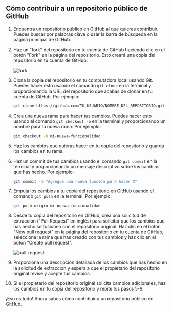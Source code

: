 ## Cómo contribuir a un repositorio público de GitHub

1.  Encuentra un repositorio público en GitHub al que quieras contribuir. Puedes buscar por palabras clave o usar la barra de búsqueda en la página principal de GitHub.
    
2.  Haz un "fork" del repositorio en tu cuenta de GitHub haciendo clic en el botón "Fork" en la página del repositorio. Esto creará una copia del repositorio en tu cuenta de GitHub.
    
    ![fork](https://docs.github.com/assets/cb-152145/mw-1000/images/help/repository/fork_button.webp)
    
3.  Clona la copia del repositorio en tu computadora local usando Git. Puedes hacer esto usando el comando `git clone` en la terminal y proporcionando la URL del repositorio que acabas de clonar en tu cuenta de GitHub. Por ejemplo:
    
    ```bash   
    git clone https://github.com/TU_USUARIO/NOMBRE_DEL_REPOSITORIO.git
    ```
    
4.  Crea una nueva rama para hacer tus cambios. Puedes hacer esto usando el comando `git checkout -b` en la terminal y proporcionando un nombre para tu nueva rama. Por ejemplo:
    
    ```bash 
    git checkout -b mi-nueva-funcionalidad
    ```
5.  Haz los cambios que quieras hacer en tu copia del repositorio y guarda los cambios en tu rama.
    
6.  Haz un commit de tus cambios usando el comando `git commit` en la terminal y proporcionando un mensaje descriptivo sobre los cambios que has hecho. Por ejemplo:
    
    ```bash 
    git commit -m "Agregué una nueva función para hacer X"
    ```

7.  Empuja los cambios a tu copia del repositorio en GitHub usando el comando `git push` en la terminal. Por ejemplo:
    
    ```bash 
    git push origin mi-nueva-funcionalidad
    ```

8.  Desde tu copia del repositorio en GitHub, crea una solicitud de extracción ("Pull Request" en inglés) para solicitar que los cambios que has hecho se fusionen con el repositorio original. Haz clic en el botón "New pull request" en la página del repositorio en tu cuenta de GitHub, selecciona la rama que has creado con tus cambios y haz clic en el botón "Create pull request".
    
    ![pull-request](https://www.gitkraken.com/wp-content/uploads/2021/07/draft-pull-request-github.png)
    
9.  Proporciona una descripción detallada de los cambios que has hecho en la solicitud de extracción y espera a que el propietario del repositorio original revise y acepte tus cambios.
    
10.  Si el propietario del repositorio original solicita cambios adicionales, haz los cambios en tu copia del repositorio y repite los pasos 5-9.
    

¡Eso es todo! Ahora sabes cómo contribuir a un repositorio público en GitHub.